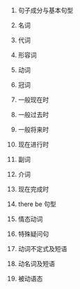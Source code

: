 1. 句子成分与基本句型

2. 名词

3. 代词

4. 形容词

5. 动词

6. 冠词

7. 一般现在时

8. 一般过去时

9. 一般将来时

10. 现在进行时

11.  副词

12. 介词

13. 现在完成时

14. there be 句型

15. 情态动词

16. 特殊疑问句

17. 动词不定式及短语

18. 动名词及短语

19. 被动语态

